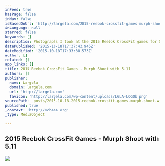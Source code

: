 ```yaml
---
inFeed: true
hasPage: false
inNav: false
isBasedOnUrl: 'http://largela.com/2015-reebok-crossfit-games-murph-shoot-with-5-11/'
inLanguage: null
starred: false
keywords: []
description: Photographs I took at the 2015 Reebok CrossFit games for 5.11 Tactical®
datePublished: '2015-10-18T17:37:43.945Z'
dateModified: '2015-10-18T17:33:38.573Z'
author: []
related: []
app_links: []
title: 2015 Reebok CrossFit Games - Murph Shoot with 5.11
authors: []
publisher:
  name: Largela
  domain: largela.com
  url: 'http://largela.com'
  favicon: 'http://largela.com/wp-content/uploads/LGLA-LOGOb.png'
sourcePath: _posts/2015-10-18-2015-reebok-crossfit-games-murph-shoot-with-511.md
published: true
_context: 'http://schema.org'
_type: MediaObject

---
```

<article style=""><h1>2015 Reebok CrossFit Games - Murph Shoot with 5.11</h1><img src="http://largela.com/wp-content/uploads/2015/08/2015-Reebok-CrossFit-Games-Murph-511Tactical-2.jpg" /></article>